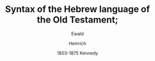 ---
title: "Syntax of the Hebrew language of the Old Testament;"
author: ["Ewald", "Heinrich", "1803-1875 Kennedy"]
year: 1891
language: ["English"]
genre: ["Linguistics"]
description: "Syntax of the Hebrew language of the Old Testament; by Ewald, Heinrich (1891) is a significant work on Linguistics. Digitized from original sources and available on Archive.org."
collections: ["linguistic-works"]
sources:
  - name: "Internet Archive"
    url: "https://archive.org/details/syntaxofhebrewla00ewaluoft"
    type: "other"
references:
  - name: "Open Library: Syntax of the Hebrew"
    url: "https://openlibrary.org/search?q=Syntax+of+the+Hebrew+language+of+Ewald"
    type: "other"
featured: false
publishDate: 2025-10-30
tags: ['classical', 'literature']
---